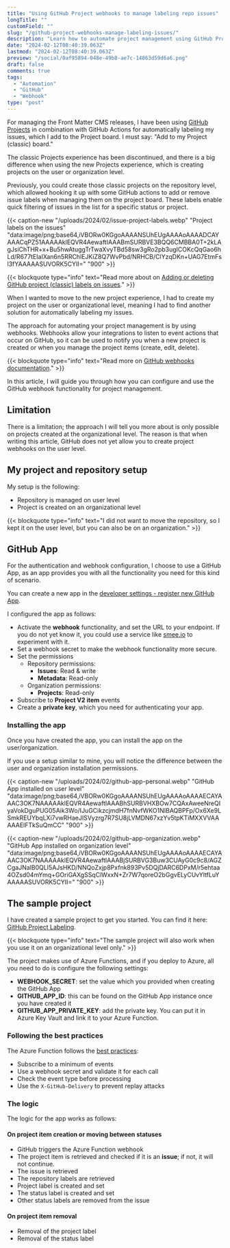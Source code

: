 ```yaml
---
title: "Using GitHub Project webhooks to manage labeling repo issues"
longTitle: ""
customField: ""
slug: "/github-project-webhooks-manage-labeling-issues/"
description: "Learn how to automate project management using GitHub Project webhooks for labeling issues."
date: "2024-02-12T08:40:39.063Z"
lastmod: "2024-02-12T08:40:39.063Z"
preview: "/social/0af95894-048e-49b8-ae7c-14863d59d6a6.png"
draft: false
comments: true
tags:
  - "Automation"
  - "GitHub"
  - "Webhook"
type: "post"
---
```


For managing the Front Matter CMS releases, I have been using [GitHub Projects](https://docs.github.com/en/issues/planning-and-tracking-with-projects/learning-about-projects/about-projects) in combination with GitHub Actions for automatically labeling my issues, which I add to the Project board. I must say: "Add to my Project (classic) board."

The classic Projects experience has been discontinued, and there is a big difference when using the new Projects experience, which is creating projects on the user or organization level.

Previously, you could create those classic projects on the repository level, which allowed hooking it up with some GitHub actions to add or remove issue labels when managing them on the project board. These labels enable quick filtering of issues in the list for a specific status or project.

{{< caption-new "/uploads/2024/02/issue-project-labels.webp" "Project labels on the issues"  "data:image/png;base64,iVBORw0KGgoAAAANSUhEUgAAAAoAAAADCAYAAACqPZ51AAAAAklEQVR4AewaftIAAABmSURBVE3BQQ6CMBBA0T+2kLAgJsiChTHR+x+Bu5hwAtuggTrTwaXvyTBd58sw3gRo2pb3ugICOKcQqGao6hLd/R677tEIaIXan6n5RRChlEJKiZ8Q7WvPbd/NRHCB/ClYzqDKn+UAG7EtmFsl3fYAAAAASUVORK5CYII=" "900" >}}

{{< blockquote type="info" text="Read more about on [Adding or deleting GitHub project (classic) labels on issues](https://www.eliostruyf.com/adding-or-deleting-github-project-labels-on-issues/)." >}}

When I wanted to move to the new project experience, I had to create my project on the user or organizational level, meaning I had to find another solution for automatically labeling my issues.

The approach for automating your project management is by using webhooks. Webhooks allow your integrations to listen to event actions that occur on GitHub, so it can be used to notify you when a new project is created or when you manage the project items (create, edit, delete).

{{< blockquote type="info" text="Read more on [GitHub webhooks documentation](https://docs.github.com/en/webhooks)." >}}

In this article, I will guide you through how you can configure and use the GitHub webhook functionality for project management.

## Limitation

There is a limitation; the approach I will tell you more about is only possible on projects created at the organizational level. The reason is that when writing this article, GitHub does not yet allow you to create project webhooks on the user level.

## My project and repository setup

My setup is the following:

- Repository is managed on user level
- Project is created on an organizational level

{{< blockquote type="info" text="I did not want to move the repository, so I kept it on the user level, but you can also be on an organization." >}}

## GitHub App

For the authentication and webhook configuration, I choose to use a GitHub App, as an app provides you with all the functionality you need for this kind of scenario.

You can create a new app in the [developer settings - register new GitHub App](https://github.com/settings/apps/new).

I configured the app as follows:

- Activate the **webhook** functionality, and set the URL to your endpoint. If you do not yet know it, you could use a service like [smee.io](https://smee.io) to experiment with it.
- Set a webhook secret to make the webhook functionality more secure.
- Set the permissions
  - Repository permissions:
    - **Issues**: Read & write
    - **Metadata**: Read-only
  - Organization permissions:
    - **Projects**: Read-only
- Subscribe to **Project V2 item** events
- Create a **private key**, which you need for authenticating your app.

### Installing the app

Once you have created the app, you can install the app on the user/organization.

If you use a setup similar to mine, you will notice the difference between the user and organization installation permissions. 

{{< caption-new "/uploads/2024/02/github-app-personal.webp" "GitHub App installed on user level"  "data:image/png;base64,iVBORw0KGgoAAAANSUhEUgAAAAoAAAAECAYAAAC3OK7NAAAAAklEQVR4AewaftIAAABhSURBVHXBOw7CQAxAweeNreQIyaVokDguPUG05Aik3Wo/IJuGCikzcjmdH7fnNvfWKO1NIBAQBPFp/Ox6Xe9LSmkREUYbqLXi7vwRHaeJISVyzrg7R7SU8jLVMDN67xzYv5tpKTiMXXVVAAAAAElFTkSuQmCC" "900" >}}

{{< caption-new "/uploads/2024/02/github-app-organization.webp" "GitHub App installed on organization level"  "data:image/png;base64,iVBORw0KGgoAAAANSUhEUgAAAAoAAAAECAYAAAC3OK7NAAAAAklEQVR4AewaftIAAABjSURBVG3Buw3CUAyG0c9c8/AGZCgaJNalB0QLI5AJsHKD/NNQoZxjp8Pxfnk893Pv5DQjDARC6DPxM/r5ehtaa4OZsd04mYmq+GOriGAXgSSqClWxxN+Zr7W7qoreO2bGgvELyCUvYltfLuYAAAAASUVORK5CYII=" "900" >}}

## The sample project

I have created a sample project to get you started. You can find it here: [GitHub Project Labeling](https://github.com/estruyf/github-project-labeling).

{{< blockquote type="info" text="The sample project will also work when you use it on an organizational level only." >}}

The project makes use of Azure Functions, and if you deploy to Azure, all you need to do is configure the following settings:

- **WEBHOOK_SECRET**: set the value which you provided when creating the GitHub App
- **GITHUB_APP_ID**: this can be found on the GitHub App instance once you have created it
- **GITHUB_APP_PRIVATE_KEY**: add the private key. You can put it in Azure Key Vault and link it to your Azure Function.

### Following the best practices

The Azure Function follows the [best practices](https://docs.github.com/en/webhooks/using-webhooks/best-practices-for-using-webhooks):

- Subscribe to a minimum of events
- Use a webhook secret and validate it for each call
- Check the event type before processing
- Use the `X-GitHub-Delivery` to prevent replay attacks

### The logic

The logic for the app works as follows:

#### On project item creation or moving between statuses

- GitHub triggers the Azure Function webhook
- The project item is retrieved and checked if it is an **issue**; if not, it will not continue.
- The issue is retrieved
- The repository labels are retrieved
- Project label is created and set
- The status label is created and set
- Other status labels are removed from the issue

#### On project item removal

- Removal of the project label
- Removal of the status label
